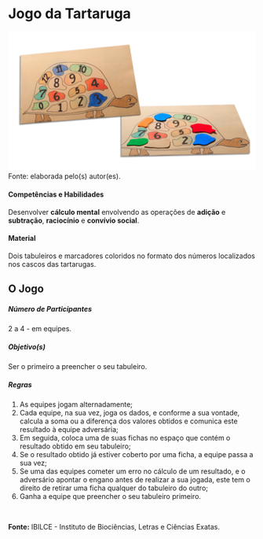 # Jogo da Tartaruga  

![Jogo da Tartaruga](/imagens/jogos/jogo-da-tartaruga.jpg "Jogo da Tartaruga")  
Fonte: elaborada pelo(s) autor(es).   

#### <i class="fa fa-child"></i> Competências e Habilidades  
Desenvolver **cálculo mental** envolvendo as operações de **adição** e **subtração**, **raciocínio** e **convívio social**.

#### <i class="fa fa-scissors"></i> Material  
Dois tabuleiros e marcadores coloridos no formato dos números localizados nos cascos das tartarugas.

## <div class="row text-center">O Jogo</div>  
##### <i class="fa fa-users"></i> Número de Participantes  
2 a 4 - em equipes.

##### <i class="fa fa-trophy"></i> Objetivo(s)  
Ser o primeiro a preencher o seu tabuleiro.

##### <i class="fa fa-thumb-tack"></i> Regras  
1.	As equipes jogam alternadamente;  
2.	Cada equipe, na sua vez, joga os dados, e conforme a sua vontade, calcula a soma ou a diferença dos valores obtidos e comunica este resultado à equipe adversária;  
3.	Em seguida, coloca uma de suas fichas no espaço que contém o resultado obtido em seu tabuleiro;  
4.	Se o resultado obtido já estiver coberto por uma ficha, a equipe passa a sua vez;  
5.	Se uma das equipes cometer um erro no cálculo de um resultado, e o adversário apontar o engano antes de realizar a sua jogada, este tem o direito de retirar uma ficha qualquer do tabuleiro do outro;  
6.	Ganha a equipe que preencher o seu tabuleiro primeiro.  
<br/>  

**Fonte:** IBILCE - Instituto de Biociências, Letras e Ciências Exatas.  
<br/>  
<br/>  
